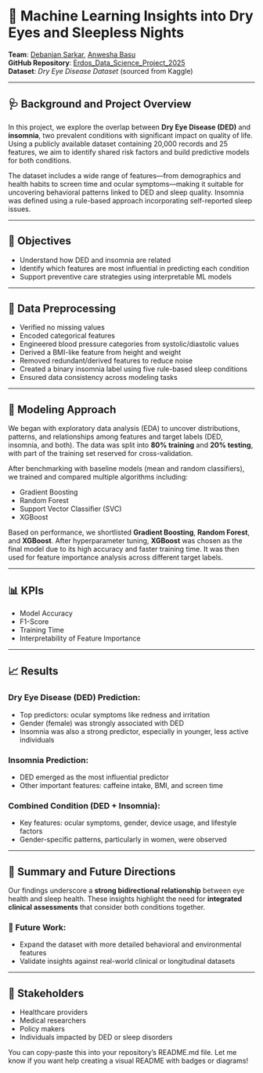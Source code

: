 # 🧠 Machine Learning Insights into Dry Eyes and Sleepless Nights

**Team**: [Debanjan Sarkar](https://github.com/debanjan-cosmo), [Anwesha Basu](https://github.com/AnweshaB12)  
**GitHub Repository**: [Erdos_Data_Science_Project_2025](https://github.com/debanjan-cosmo/Erdos_Data_Science_Project_2025)  
**Dataset**: *Dry Eye Disease Dataset* (sourced from Kaggle)

---

## 🩺 Background and Project Overview

In this project, we explore the overlap between **Dry Eye Disease (DED)** and **insomnia**, two prevalent conditions with significant impact on quality of life. Using a publicly available dataset containing 20,000 records and 25 features, we aim to identify shared risk factors and build predictive models for both conditions.

The dataset includes a wide range of features—from demographics and health habits to screen time and ocular symptoms—making it suitable for uncovering behavioral patterns linked to DED and sleep quality. Insomnia was defined using a rule-based approach incorporating self-reported sleep issues.

---

## 🎯 Objectives

- Understand how DED and insomnia are related  
- Identify which features are most influential in predicting each condition  
- Support preventive care strategies using interpretable ML models  

---

## 🧹 Data Preprocessing

- Verified no missing values  
- Encoded categorical features  
- Engineered blood pressure categories from systolic/diastolic values  
- Derived a BMI-like feature from height and weight  
- Removed redundant/derived features to reduce noise  
- Created a binary insomnia label using five rule-based sleep conditions  
- Ensured data consistency across modeling tasks  

---

## 🤖 Modeling Approach

We began with exploratory data analysis (EDA) to uncover distributions, patterns, and relationships among features and target labels (DED, insomnia, and both). The data was split into **80% training** and **20% testing**, with part of the training set reserved for cross-validation.

After benchmarking with baseline models (mean and random classifiers), we trained and compared multiple algorithms including:

- Gradient Boosting  
- Random Forest  
- Support Vector Classifier (SVC)  
- XGBoost

Based on performance, we shortlisted **Gradient Boosting**, **Random Forest**, and **XGBoost**. After hyperparameter tuning, **XGBoost** was chosen as the final model due to its high accuracy and faster training time. It was then used for feature importance analysis across different target labels.

---

## 📊 KPIs

- Model Accuracy  
- F1-Score  
- Training Time  
- Interpretability of Feature Importance  

---

## 📈 Results

### Dry Eye Disease (DED) Prediction:
- Top predictors: ocular symptoms like redness and irritation  
- Gender (female) was strongly associated with DED  
- Insomnia was also a strong predictor, especially in younger, less active individuals  

### Insomnia Prediction:
- DED emerged as the most influential predictor  
- Other important features: caffeine intake, BMI, and screen time  

### Combined Condition (DED + Insomnia):
- Key features: ocular symptoms, gender, device usage, and lifestyle factors  
- Gender-specific patterns, particularly in women, were observed  

---

## 🧾 Summary and Future Directions

Our findings underscore a **strong bidirectional relationship** between eye health and sleep health. These insights highlight the need for **integrated clinical assessments** that consider both conditions together.

### 🔮 Future Work:
- Expand the dataset with more detailed behavioral and environmental features  
- Validate insights against real-world clinical or longitudinal datasets  

---

## 👥 Stakeholders

- Healthcare providers  
- Medical researchers  
- Policy makers  
- Individuals impacted by DED or sleep disorders  

You can copy-paste this into your repository’s README.md file. Let me know if you want help creating a visual README with badges or diagrams!